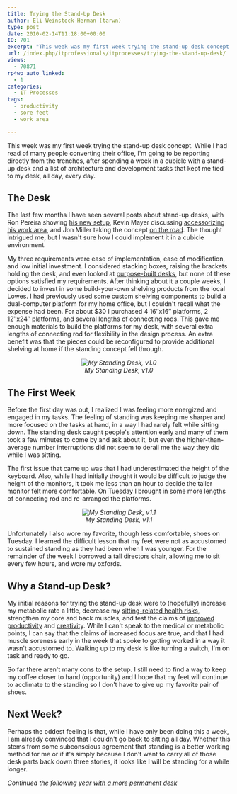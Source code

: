 ```yaml
---
title: Trying the Stand-Up Desk
author: Eli Weinstock-Herman (tarwn)
type: post
date: 2010-02-14T11:18:00+00:00
ID: 701
excerpt: "This week was my first week trying the stand-up desk concept. While I had read of many people converting their office, I'm going to be reporting directly from the trenches, after spending a week in a cubicle with a stand-up desk and a list of architectu&hellip;"
url: /index.php/itprofessionals/itprocesses/trying-the-stand-up-desk/
views:
  - 70871
rp4wp_auto_linked:
  - 1
categories:
  - IT Processes
tags:
  - productivity
  - sore feet
  - work area

---
```

This week was my first week trying the stand-up desk concept. While I had read of many people converting their office, I'm going to be reporting directly from the trenches, after spending a week in a cubicle with a stand-up desk and a list of architecture and development tasks that kept me tied to my desk, all day, every day.

## The Desk

The last few months I have seen several posts about stand-up desks, with Ron Pereira showing [his new setup][1], Kevin Mayer discussing [accessorizing his work area][2], and Jon Miller taking the concept [on the road][3]. The thought intrigued me, but I wasn't sure how I could implement it in a cubicle environment.

My three requirements were ease of implementation, ease of modification, and low initial investment. I considered stacking boxes, raising the brackets holding the desk, and even looked at [purpose-built desks][4], but none of these options satisfied my requirements. After thinking about it a couple weeks, I decided to invest in some build-your-own shelving products from the local Lowes. I had previously used some custom shelving components to build a dual-computer platform for my home office, but I couldn't recall what the expense had been. For about $30 I purchased 4 16″x16″ platforms, 2 12″x24″ platforms, and several lengths of connecting rods. This gave me enough materials to build the platforms for my desk, with several extra lengths of connecting rod for flexibility in the design process. An extra benefit was that the pieces could be reconfigured to provide additional shelving at home if the standing concept fell through.

<div style="text-align: center; font-style: italic;">
  <img src="http://www.tiernok.com/LTDBlog/desk_1.0.jpg" alt="My Standing Desk, v1.0 " /><br /> My Standing Desk, v1.0
</div>

## The First Week

Before the first day was out, I realized I was feeling more energized and engaged in my tasks. The feeling of standing was keeping me sharper and more focused on the tasks at hand, in a way I had rarely felt while sitting down. The standing desk caught people's attention early and many of them took a few minutes to come by and ask about it, but even the higher-than-average number interruptions did not seem to derail me the way they did while I was sitting. 

The first issue that came up was that I had underestimated the height of the keyboard. Also, while I had initially thought it would be difficult to judge the height of the monitors, it took me less than an hour to decide the taller monitor felt more comfortable. On Tuesday I brought in some more lengths of connecting rod and re-arranged the platforms.

<div style="text-align: center; font-style: italic;">
  <img src="http://www.tiernok.com/LTDBlog/desk_1.1.jpg" alt="My Standing Desk, v1.1 " /><br /> My Standing Desk, v1.1
</div>

Unfortunately I also wore my favorite, though less comfortable, shoes on Tuesday. I learned the difficult lesson that my feet were not as accustomed to sustained standing as they had been when I was younger. For the remainder of the week I borrowed a tall directors chair, allowing me to sit every few hours, and wore my oxfords.

## Why a Stand-up Desk?

My initial reasons for trying the stand-up desk were to (hopefully) increase my metabolic rate a little, decrease my [sitting-related health risks][5], strengthen my core and back muscles, and test the claims of [improved productivity][6] and [creativity][7]. While I can't speak to the medical or metabolic points, I can say that the claims of increased focus are true, and that I had muscle soreness early in the week that spoke to getting worked in a way it wasn't accustomed to. Walking up to my desk is like turning a switch, I'm on task and ready to go.

So far there aren't many cons to the setup. I still need to find a way to keep my coffee closer to hand (opportunity) and I hope that my feet will continue to acclimate to the standing so I don't have to give up my favorite pair of shoes. 

## Next Week?

Perhaps the oddest feeling is that, while I have only been doing this a week, I am already convinced that I couldn't go back to sitting all day. Whether this stems from some subconscious agreement that standing is a better working method for me or if it's simply because I don't want to carry all of those desk parts back down three stories, it looks like I will be standing for a while longer.

_Continued the following year [with a more permanent desk][8]_

 [1]: http://lssacademy.com/2009/11/15/my-new-stand-up-desk/
 [2]: http://www.evolvingexcellence.com/blog/2010/01/accessories-for-the-stand-up-desk.html
 [3]: http://www.gembapantarei.com/2009/11/how_to_build_the_road_warriors_stand_up_desk.html
 [4]: http://www.grahampeterson.com/
 [5]: http://news.discovery.com/human/sitting-health-hazard.html
 [6]: http://www.fitbuff.com/i-cant-stand-my-stand-up-desk/
 [7]: http://webworkerdaily.com/2009/03/28/how-to-build-a-standing-desk/
 [8]: /index.php/ITProfessionals/ITProcesses/the-stand-up-desk-year-2